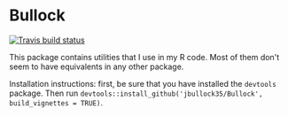 # Bullock

<!-- badges: start -->
[![Travis build status](https://travis-ci.com/jbullock35/Bullock.svg?branch=master)](https://travis-ci.com/jbullock35/Bullock)
<!-- badges: end -->

This package contains utilities that I use in my R code. Most of them don't 
seem to have equivalents in any other package. 

Installation instructions: first, be sure that you have installed the 
`devtools` package. Then run 
`devtools::install_github('jbullock35/Bullock', build_vignettes = TRUE)`. 

